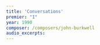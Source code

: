 ```yaml
---
title: 'Conversations'
premier: "1"
year: 1990
composer: /composers/john-burkwell
audio_excerpts: 
---
```


